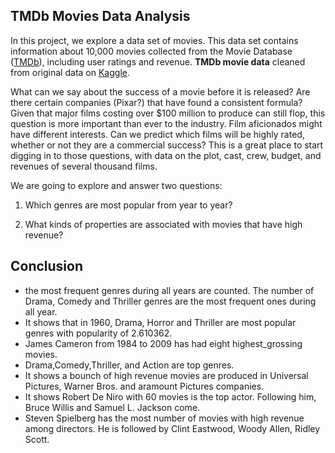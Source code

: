 ## TMDb Movies Data Analysis

In this project, we explore a data set of movies. This data set contains information about 10,000 movies collected from the Movie Database ([TMDb](https://www.themoviedb.org/?language=en-US)), including user ratings and revenue. **TMDb movie data** cleaned from original data on [Kaggle](https://www.kaggle.com/tmdb/tmdb-movie-metadata).

What can we say about the success of a movie before it is released? Are there certain companies (Pixar?) that have found a consistent formula? Given that major films costing over $100 million to produce can still flop, this question is more important than ever to the industry. Film aficionados might have different interests. Can we predict which films will be highly rated, whether or not they are a commercial success?
This is a great place to start digging in to those questions, with data on the plot, cast, crew, budget, and revenues of several thousand films.

We are going to explore and answer two questions:

1. Which genres are most popular from year to year?

2. What kinds of properties are associated with movies that have high revenue?

## Conclusion

- the most frequent genres during all years are counted. The number of Drama, Comedy and Thriller genres are the most frequent ones during all year.
- It shows that in 1960, Drama, Horror and Thriller are most popular genres with popularity of 2.610362.
- James Cameron from 1984 to 2009 has had eight highest_grossing movies.
- Drama,Comedy,Thriller, and Action are top genres.
- It shows a bounch of high revenue movies are produced in Universal Pictures, Warner Bros. and aramount Pictures companies.
- It shows Robert De Niro with 60 movies is the top actor. Following him, Bruce Willis and Samuel L. Jackson come.
- Steven Spielberg has the most number of movies with high revenue among directors. He is followed by Clint Eastwood, Woody Allen, Ridley Scott.

